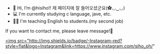 - 👋 Hi, I’m @hisiho!! 제 페이지에 잘 들어오셨군요(✿◡‿◡)
- 💻 I'm currently studying c language, jave, etc.
- 👩‍🏫 I'm teaching English to students.(my second job)

If you want to contact me, please leave message!💬

 </a> <a href="https://www.instagram.com/siho_oh/">
<img
src="http://img.shields.io/badge/-Instagram-red?style=flat&logo=Instagram&link=https://www.instagram.com/siho_oh/"
